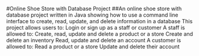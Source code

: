 #Online Shoe Store with Database Project
##An online shoe store with database project written in Java showing how to use a command line interface to create, read, update, and delete information in a database
This project allows users to:
Login or sign up as a staff or customer
A staff is allowed to:
Create, read, update and delete a product or a store
Create and delete an inventory
Read, update and delete an account
A customer is allowed to:
Read a product or a store
Update and delete their account
